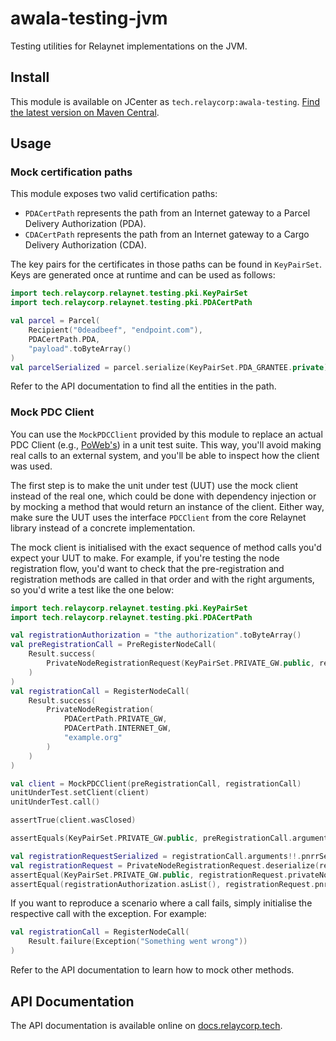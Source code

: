 # awala-testing-jvm

Testing utilities for Relaynet implementations on the JVM.

## Install

This module is available on JCenter as `tech.relaycorp:awala-testing`. [Find the latest version on Maven Central](https://search.maven.org/artifact/tech.relaycorp/awala-testing).

## Usage

### Mock certification paths

This module exposes two valid certification paths:

- `PDACertPath` represents the path from an Internet gateway to a Parcel Delivery Authorization (PDA).
- `CDACertPath` represents the path from an Internet gateway to a Cargo Delivery Authorization (CDA).

The key pairs for the certificates in those paths can be found in `KeyPairSet`. Keys are generated once at runtime and can be used as follows:

```kotlin
import tech.relaycorp.relaynet.testing.pki.KeyPairSet
import tech.relaycorp.relaynet.testing.pki.PDACertPath

val parcel = Parcel(
    Recipient("0deadbeef", "endpoint.com"),
    PDACertPath.PDA,
    "payload".toByteArray()
)
val parcelSerialized = parcel.serialize(KeyPairSet.PDA_GRANTEE.private)
```

Refer to the API documentation to find all the entities in the path.

### Mock PDC Client

You can use the `MockPDCClient` provided by this module to replace an actual PDC Client (e.g., [PoWeb's](https://github.com/relaycorp/relaynet-poweb-jvm)) in a unit test suite. This way, you'll avoid making real calls to an external system, and you'll be able to inspect how the client was used.

The first step is to make the unit under test (UUT) use the mock client instead of the real one, which could be done with dependency injection or by mocking a method that would return an instance of the client. Either way, make sure the UUT uses the interface `PDCClient` from the core Relaynet library instead of a concrete implementation.

The mock client is initialised with the exact sequence of method calls you'd expect your UUT to make. For example, if you're testing the node registration flow, you'd want to check that the pre-registration and registration methods are called in that order and with the right arguments, so you'd write a test like the one below:

```kotlin
import tech.relaycorp.relaynet.testing.pki.KeyPairSet
import tech.relaycorp.relaynet.testing.pki.PDACertPath

val registrationAuthorization = "the authorization".toByteArray()
val preRegistrationCall = PreRegisterNodeCall(
    Result.success(
        PrivateNodeRegistrationRequest(KeyPairSet.PRIVATE_GW.public, registrationAuthorization)
    )
)
val registrationCall = RegisterNodeCall(
    Result.success(
        PrivateNodeRegistration(
            PDACertPath.PRIVATE_GW,
            PDACertPath.INTERNET_GW,
            "example.org"
        )
    )
)

val client = MockPDCClient(preRegistrationCall, registrationCall)
unitUnderTest.setClient(client)
unitUnderTest.call()

assertTrue(client.wasClosed)

assertEquals(KeyPairSet.PRIVATE_GW.public, preRegistrationCall.arguments.nodePublicKey)

val registrationRequestSerialized = registrationCall.arguments!!.pnrrSerialized
val registrationRequest = PrivateNodeRegistrationRequest.deserialize(registrationRequestSerialized)
assertEqual(KeyPairSet.PRIVATE_GW.public, registrationRequest.privateNodePublicKey)
assertEqual(registrationAuthorization.asList(), registrationRequest.pnraSerialized.asList())
```

If you want to reproduce a scenario where a call fails, simply initialise the respective call with the exception. For example:

```kotlin
val registrationCall = RegisterNodeCall(
    Result.failure(Exception("Something went wrong"))
)
```

Refer to the API documentation to learn how to mock other methods.

## API Documentation

The API documentation is available online on [docs.relaycorp.tech](https://docs.relaycorp.tech/awala-testing-jvm/).
